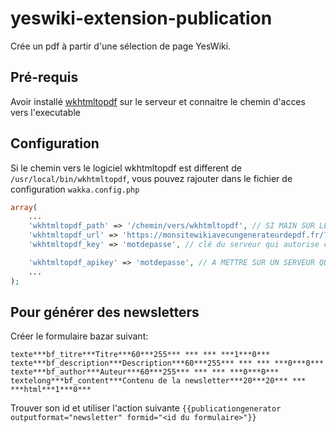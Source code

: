 # yeswiki-extension-publication
Crée un pdf à partir d'une sélection de page YesWiki.

## Pré-requis
Avoir installé [wkhtmltopdf](https://wkhtmltopdf.org/) sur le serveur et connaitre le chemin d'acces vers l'executable

## Configuration
Si le chemin vers le logiciel wkhtmltopdf est different de `/usr/local/bin/wkhtmltopdf`, vous pouvez rajouter dans le fichier de configuration `wakka.config.php`

```php
array(
    ...
    'wkhtmltopdf_path' => '/chemin/vers/wkhtmltopdf', // SI MAIN SUR LE SERVEUR : lien vers l'executable wkhtmltopdf
    'wkhtmltopdf_url' => 'https://monsitewikiavecungenerateurdepdf.fr/?PagePrincipale/pdf', // SINON : l'url du wiki avec l'option pdf qui marche
    'wkhtmltopdf_key' => 'motdepasse', // clé du serveur qui autorise ce wiki a generer des pdf

    'wkhtmltopdf_apikey' => 'motdepasse', // A METTRE SUR UN SERVEUR QUI PARTAGE LES FONCTIONS DE GENERATEUR DE PDF défini le mot de passe pour la clé pour les autres wikis
    ...
);
```

## Pour générer des newsletters
Créer le formulaire bazar suivant:
```
texte***bf_titre***Titre***60***255*** *** *** ***1***0***
texte***bf_description***Description***60***255*** *** *** ***0***0***
texte***bf_author***Auteur***60***255*** *** *** ***0***0***
textelong***bf_content***Contenu de la newsletter***20***20*** *** ***html***1***0***
```

Trouver son id et utiliser l'action suivante
`{{publicationgenerator outputformat="newsletter" formid="<id du formulaire>"}}`
